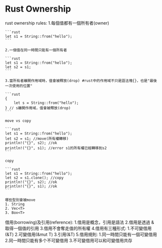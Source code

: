 # Rust Ownership

rust ownership rules:
    1.每個值都有一個所有者(owner)

    ```rust
    let s1 = String::from("hello");
    ```

    2.一個值在同一時間只能有一個所有者

    ```rust
    let s1 = String::from("hello");
    let s2 = s1;
    ```

    3.當所有者離開作用域時，值會被釋放(drop) #rust中的作用域不只是語法塊{}，也是"最後一次使用的位置"

    ```rust
    {
        let s = String::from("hello");
    } // s離開作用域，值會被釋放(drop)
    ```

    move vs copy

    ```rust
    let s1 = String::from("hello");
    let s2 = s1; //move(所有權轉移)
    println!("{}", s2); //ok
    println!("{}", s1); //error s1的所有權已經轉移到s2
    ```

    copy

    ```rust
    let s1 = String::from("hello");
    let s2 = s1.clone(); //copy
    println!("{}", s2); //ok
    println!("{}", s1); //ok
    ```

    哪些型別會被move
    1. String
    2. Vec<T>
    3. Box<T>

借用(borrowing)及引用(reference):
    1.借用是概念，引用是語法
    2.借用是透過 & 取得一個值的引用
    3.借用不會奪走值的所有權
    4.借用有三種形式:
        1.不可變借用(&T)
        2.可變借用(&mut T)
        3.引用(&T)
    5.借用規則:
        1.同一時間只能有一個可變借用
        2.同一時間只能有多个不可變借用
        3.不可變借用可以和可變借用共存
